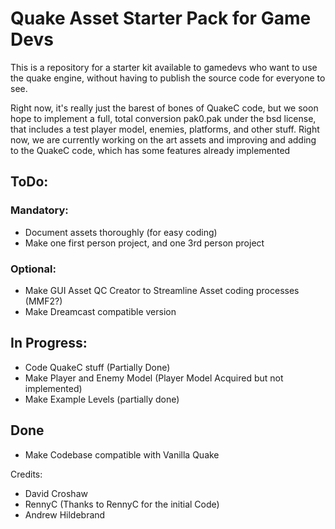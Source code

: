 # Quake Asset Starter Pack for Game Devs
This is a repository for a starter kit available to gamedevs who want to use the quake engine, without having to publish the source code for everyone to see.

Right now, it's really just the barest of bones of QuakeC code, but we soon hope to implement a full, total conversion pak0.pak under the bsd license, that includes a test player model, enemies, platforms, and other stuff. Right now, we are currently working on the art assets and improving and adding to the QuakeC code, which has some features already implemented

## ToDo:

### Mandatory:

- Document assets thoroughly (for easy coding)
- Make one first person project, and one 3rd person project

### Optional:

- Make GUI Asset QC Creator to Streamline Asset coding processes (MMF2?)
- Make Dreamcast compatible version

## In Progress:
- Code QuakeC stuff (Partially Done)
- Make Player and Enemy Model (Player Model Acquired but not implemented)
- Make Example Levels (partially done)

## Done
- Make Codebase compatible with Vanilla Quake

Credits:
- David Croshaw
- RennyC (Thanks to RennyC for the initial Code)
- Andrew Hildebrand
